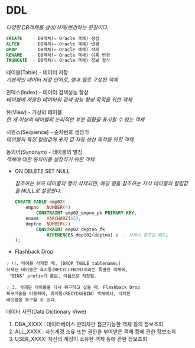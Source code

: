 # DDL  

*다양한  DB객체를 생성/삭제/변경하는 문장이다.*

```sql
CREATE    - DB객체(= Oracle 객체) 생성
ALTER     - DB객체(= Oracle 객체) 변경
DROP      - DB객체(= Oracle 객체) 삭제
RENAME    - DB객체(= Oracle 객체) 이름 변경
TRUNCATE  - DB객체(= Oracle 객체) 정보 절삭
```

테이블(Table) - 데이터 저장  
*기본적인 데이터 저장 단위로, 행과 열로 구성된 객체*

인덱스(Index) - 데이터 검색성능 향상  
*테이블에 저장된 데이터의 검색 성능 향상 목적을 위한 객체*

뷰(View) - 가상의 테이블  
*한 개 이상의 테이블의 논리적인 부분 집합을 표시할 수 있는 객체*

시퀀스(Sequence) - 순차번호 생성기  
*테이블의 특정 컬럼값에 숫자 값 자동 생성 목적을 위한 객체*

동의어(Synonym) - 테이블의 별칭  
*객체에 대한 동의어를 설정하기 위한 객체*  
  
  
- ON DELETE SET NULL
    
    *참조하는 부모 테이블의 행이 삭제되면, 해당 행을 참조하는 자식 테이블의 컬럼값을 NULL로 설정한다.*
    
    ```sql
    CREATE TABLE emp02(
        empno   NUMBER(4)
            CONSTRAINT emp02_empno_pk PRIMARY KEY,
        ename   VARCHAR2(15),
        deptno  NUMBER(2)
            CONSTRAINT emp02_deptno_fk
                REFERENCES dept02(deptno) s -- 삭제시 참조값 NULL
    );
    ```
    

- Flashback Drop

```
💡 나. 테이블 삭제할 때, (DROP TABLE tablename;)
삭제된 테이블은 휴지통(RECYCLEBIN)이라는 특별한 객체에,
 'BIN$' prefix가 붙은, 이름으로 저장됨.
```

```
💡 3. 삭제된 테이블을 다시 복구하고 싶을 때, Flashback Drop
복구기술을 이용하여, 휴지통(RECYCKEBIN) 객체에서, 삭제된
테이블을 복구할 수 있다.
```

데이터 사전(Data Dictionary Viwe)  

1.  DBA_XXXX : 데이터베이스 관리자만 접근가능한 객체 등의 정보조회
2.  ALL_XXXX : 자신계정 소유 또는 권한을 부여받은 객체 등에 관한 정보조회
3.  USER_XXXX: 자신의 계정이 소유한 객체 등에 관한 정보조회

